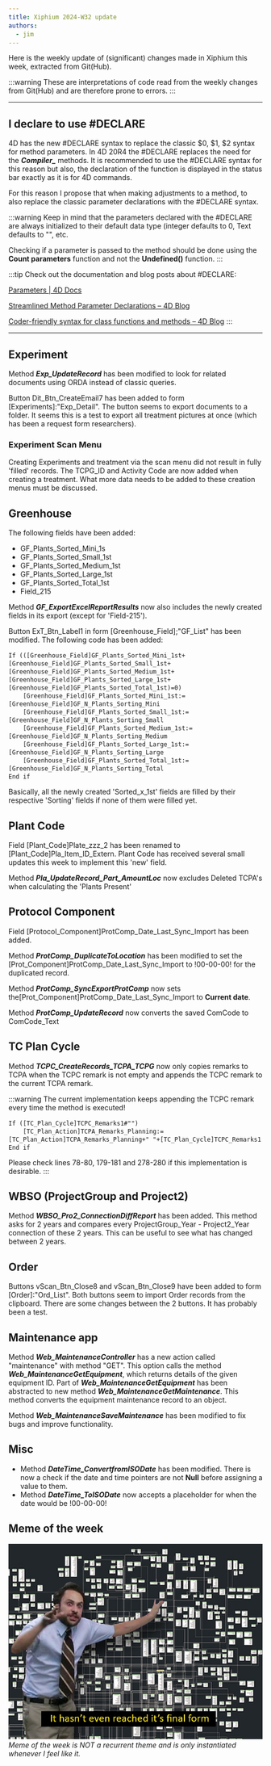 ```yaml
---
title: Xiphium 2024-W32 update
authors:
  - jim
---
```


Here is the weekly update of (significant) changes made in Xiphium this week, extracted from Git(Hub).

:::warning
These are interpretations of code read from the weekly changes from Git(Hub) and are therefore prone to errors.
:::

<!--truncate-->

---
## I declare to use #DECLARE
4D has the new #DECLARE syntax to replace the classic $0, $1, $2 syntax for method parameters. In 4D 20R4 the #DECLARE replaces the need for the ***Compiler_*** methods. It is recommended to use the #DECLARE syntax for this reason but also, the declaration of the function is displayed in the status bar exactly as it is for 4D commands.

For this reason I propose that when making adjustments to a method, to also replace the classic parameter declarations with the #DECLARE syntax.

:::warning
Keep in mind that the parameters declared with the #DECLARE are always initialized to their default data type (integer defaults to 0, Text defaults to "", etc. 

Checking if a parameter is passed to the method should be done using the **Count parameters** function and not the **Undefined()** function.
:::

:::tip
Check out the documentation and blog posts about #DECLARE:

[Parameters | 4D Docs](https://developer.4d.com/docs/Concepts/parameters/#declaring-parameters)

[Streamlined Method Parameter Declarations – 4D Blog](https://blog.4d.com/streamlined-method-parameter-declarations/)

[Coder-friendly syntax for class functions and methods – 4D Blog](https://blog.4d.com/coder-friendly-syntax-for-class-functions-and-methods/)
:::

---
## Experiment
Method ***Exp_UpdateRecord*** has been modified to look for related documents using ORDA instead of classic queries.

Button Dit_Btn_CreateEmail7 has been added to form [Experiments]:"Exp_Detail". The button seems to export documents to a folder. It seems this is a test to export all treatment pictures at once (which has been a request form researchers).

### Experiment Scan Menu
Creating Experiments and treatment via the scan menu did not result in fully 'filled' records. 
The TCPG_ID and Activity Code are now added when creating a treatment. What more data needs to be added to these creation menus must be discussed.

## Greenhouse
The following fields have been added:
- GF_Plants_Sorted_Mini_1s
- GF_Plants_Sorted_Small_1st
- GF_Plants_Sorted_Medium_1st
- GF_Plants_Sorted_Large_1st
- GF_Plants_Sorted_Total_1st
- Field_215

Method ***GF_ExportExcelReportResults*** now also includes the newly created fields in its export (except for 'Field-215').

Button ExT_Btn_Label1 in form [Greenhouse_Field];"GF_List" has been modified. The following code has been added:

```4D
If (([Greenhouse_Field]GF_Plants_Sorted_Mini_1st+[Greenhouse_Field]GF_Plants_Sorted_Small_1st+[Greenhouse_Field]GF_Plants_Sorted_Medium_1st+[Greenhouse_Field]GF_Plants_Sorted_Large_1st+[Greenhouse_Field]GF_Plants_Sorted_Total_1st)=0)
	[Greenhouse_Field]GF_Plants_Sorted_Mini_1st:=[Greenhouse_Field]GF_N_Plants_Sorting_Mini
	[Greenhouse_Field]GF_Plants_Sorted_Small_1st:=[Greenhouse_Field]GF_N_Plants_Sorting_Small
	[Greenhouse_Field]GF_Plants_Sorted_Medium_1st:=[Greenhouse_Field]GF_N_Plants_Sorting_Medium
	[Greenhouse_Field]GF_Plants_Sorted_Large_1st:=[Greenhouse_Field]GF_N_Plants_Sorting_Large
	[Greenhouse_Field]GF_Plants_Sorted_Total_1st:=[Greenhouse_Field]GF_N_Plants_Sorting_Total
End if 
```
Basically, all the newly created 'Sorted_x_1st' fields are filled by their respective 'Sorting' fields if none of them were filled yet.

## Plant Code
Field [Plant_Code]Plate_zzz_2 has been renamed to [Plant_Code]Pla_Item_ID_Extern.
Plant Code has received several small updates this week to implement this 'new' field.

Method ***Pla_UpdateRecord_Part_AmountLoc*** now excludes Deleted TCPA's when calculating the 'Plants Present'

## Protocol Component
Field [Protocol_Component]ProtComp_Date_Last_Sync_Import has been added.

Method ***ProtComp_DuplicateToLocation*** has been modified to set the [Prot_Component]ProtComp_Date_Last_Sync_Import to !00-00-00! for the duplicated record.

Method ***ProtComp_SyncExportProtComp*** now sets the[Prot_Component]ProtComp_Date_Last_Sync_Import to **Current date**.

Method ***ProtComp_UpdateRecord*** now converts the saved ComCode to ComCode_Text

## TC Plan Cycle
Method ***TCPC_CreateRecords_TCPA_TCPG*** now only copies remarks to TCPA when the TCPC remark is not empty and appends the TCPC remark to the current TCPA remark.

:::warning
The current implementation keeps appending the TCPC remark every time the method is executed!

```4D
If ([TC_Plan_Cycle]TCPC_Remarks1#"")
	[TC_Plan_Action]TCPA_Remarks_Planning:=[TC_Plan_Action]TCPA_Remarks_Planning+" "+[TC_Plan_Cycle]TCPC_Remarks1
End if 
```
Please check lines 78-80, 179-181 and 278-280 if this implementation is desirable.
:::

## WBSO (ProjectGroup and Project2)
Method ***WBSO_Pro2_ConnectionDiffReport*** has been added. This method asks for 2 years and compares every ProjectGroup_Year - Project2_Year connection of these 2 years. This can be useful to see what has changed between 2 years.

## Order

Buttons vScan_Btn_Close8 and vScan_Btn_Close9 have been added to form [Order]:"Ord_List". Both buttons seem to import Order records from the clipboard. There are some changes between the 2 buttons. It has probably been a test.

## Maintenance app

Method ***Web_MaintenanceController*** has a new action called "maintenance" with method "GET". This option calls the method ***Web_MaintenanceGetEquipment***, which returns details of the given equipment ID. Part of ***Web_MaintenanceGetEquipment*** has been abstracted to new method ***Web_MaintenanceGetMaintenance***. This method converts the equipment maintenance record to an object.

Method ***Web_MaintenanceSaveMaintenance*** has been modified to fix bugs and improve functionality.

## Misc
- Method ***DateTime_ConvertfromISODate*** has been modified. There is now a check if the date and time pointers are not **Null** before assigning a value to them.
- Method ***DateTime_ToISODate*** now accepts a placeholder for when the date would be !00-00-00!

## Meme of the week
![](dbFinalForm.jpg)
*Meme of the week is NOT a recurrent theme and is only instantiated whenever I feel like it.*